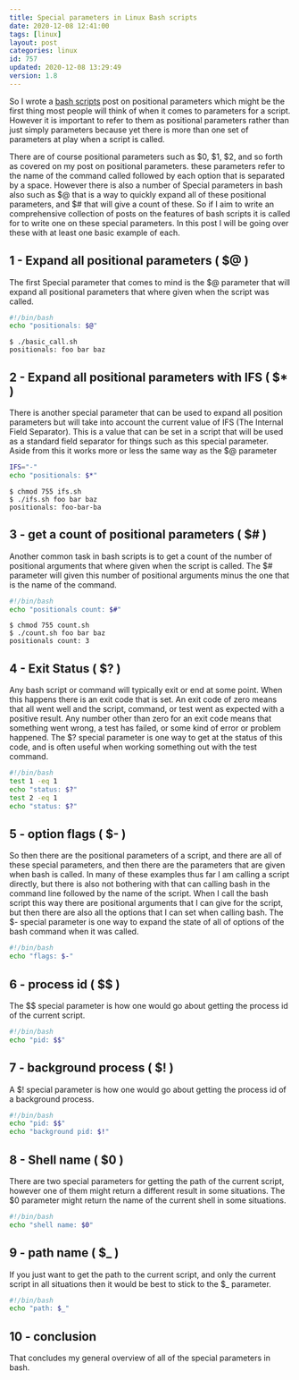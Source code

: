 ```yaml
---
title: Special parameters in Linux Bash scripts
date: 2020-12-08 12:41:00
tags: [linux]
layout: post
categories: linux
id: 757
updated: 2020-12-08 13:29:49
version: 1.8
---
```


So I wrote a [bash scripts](/2020/11/27/bash-scripts/) post on positional parameters which might be the first thing most people will think of when it comes to parameters for a script. However it is important to refer to them as positional parameters rather than just simply parameters because yet there is more than one set of parameters at play when a script is called.

There are of course positional parameters such as $0, $1, $2, and so forth as covered on my post on positional parameters. these parameters refer to the name of the command called followed by each option that is separated by a space. However there is also a number of Special parameters in bash also such as $@ that is a way to quickly expand all of these positional parameters, and $\# that will give a count of these. So if I aim to write an comprehensive collection of posts on the features of bash scripts it is called for to write one on these special parameters. In this post I will be going over these with at least one basic example of each.

<!-- more -->

## 1 - Expand all positional parameters ( $@ )

The first Special parameter that comes to mind is the $\@ parameter that will expand all positional parameters that where given when the script was called.

```bash
#!/bin/bash
echo "positionals: $@"
```

```
$ ./basic_call.sh
positionals: foo bar baz
```

## 2 - Expand all positional parameters with IFS ( $* )

There is another special parameter that can be used to expand all position parameters but will take into account the current value of IFS (The Internal Field Separator). This is a value that can be set in a script that will be used as a standard field separator for things such as this special parameter. Aside from this it works more or less the same way as the $@ parameter

```bash
IFS="-"
echo "positionals: $*"
```

```
$ chmod 755 ifs.sh
$ ./ifs.sh foo bar baz
positionals: foo-bar-ba
```

## 3 - get a count of positional parameters ( $# )

Another common task in bash scripts is to get a count of the number of positional arguments that where given when the script is called. The $# parameter will given this number of positional arguments minus the one that is the name of the command.

```bash
#!/bin/bash
echo "positionals count: $#"
```

```
$ chmod 755 count.sh
$ ./count.sh foo bar baz
positionals count: 3
```

## 4 - Exit Status ( $? )

Any bash script or command will typically exit or end at some point. When this happens there is an exit code that is set. An exit code of zero means that all went well and the script, command, or test went as expected with a positive result. Any number other than zero for an exit code means that something went wrong, a test has failed, or some kind of error or problem happened. The $? special parameter is one way to get at the status of this code, and is often useful when working something out with the test command.



```bash
#!/bin/bash
test 1 -eq 1
echo "status: $?"
test 2 -eq 1
echo "status: $?"
```

## 5 - option flags ( $- )

So then there are the positional parameters of a script, and there are all of these special parameters, and then there are the parameters that are given when bash is called. In many of these examples thus far I am calling a script directly, but there is also not bothering with that can calling bash in the command line followed by the name of the script. When I call the bash script this way there are positional arguments that I can give for the script, but then there are also all the options that I can set when calling bash. The $- special parameter is one way to expand the state of all of options of the bash command when it was called.

```bash
#!/bin/bash
echo "flags: $-"
```


## 6 - process id ( $$ )

The $$ special parameter is how one would go about getting the process id of the current script.

```bash
#!/bin/bash
echo "pid: $$"
```

## 7 - background process ( $! )

A $! special parameter is how one would go about getting the process id of a background process.

```bash
#!/bin/bash
echo "pid: $$"
echo "background pid: $!"
```

## 8 - Shell name ( $0 )

There are two special parameters for getting the path of the current script, however one of them might return a different result in some situations. The $0 parameter might return the name of the current shell in some situations.

```bash
#!/bin/bash
echo "shell name: $0"
```

## 9 - path name ( $_ )

If you just want to get the path to the current script, and only the current script in all situations then it would be best to stick to the $\_ parameter.

```bash
#!/bin/bash
echo "path: $_"
```

## 10 - conclusion

That concludes my general overview of all of the special parameters in bash.